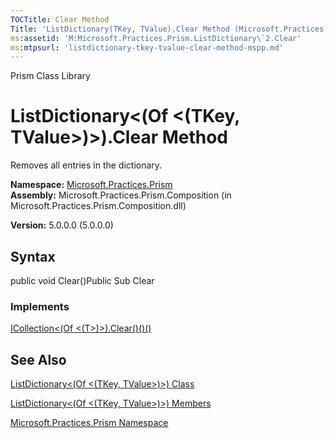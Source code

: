 ```yaml
---
TOCTitle: Clear Method
Title: 'ListDictionary(TKey, TValue).Clear Method (Microsoft.Practices.Prism)'
ms:assetid: 'M:Microsoft.Practices.Prism.ListDictionary\`2.Clear'
ms:mtpsurl: 'listdictionary-tkey-tvalue-clear-method-mspp.md'
---
```


Prism Class Library

ListDictionary&lt;(Of &lt;(TKey, TValue&gt;)&gt;).Clear Method
==================================================================

Removes all entries in the dictionary.

**Namespace:** [Microsoft.Practices.Prism](https://msdn.microsoft.com/library/microsoft.practices.prism)
**Assembly:** Microsoft.Practices.Prism.Composition (in Microsoft.Practices.Prism.Composition.dll)

**Version:** 5.0.0.0 (5.0.0.0)

## Syntax


public void Clear()Public Sub Clear
### Implements

[ICollection&lt;(Of &lt;(T&gt;)&gt;).Clear()()()](http://msdn.microsoft.com/en-us/library/5axy4fbh)

See Also
--------


[ListDictionary&lt;(Of &lt;(TKey, TValue&gt;)&gt;) Class](https://msdn.microsoft.com/library/microsoft.practices.prism.listdictionary%602)

[ListDictionary&lt;(Of &lt;(TKey, TValue&gt;)&gt;) Members](https://msdn.microsoft.com/allmembers.t:microsoft.practices.prism.listdictionary%602)

[Microsoft.Practices.Prism Namespace](https://msdn.microsoft.com/library/microsoft.practices.prism)
